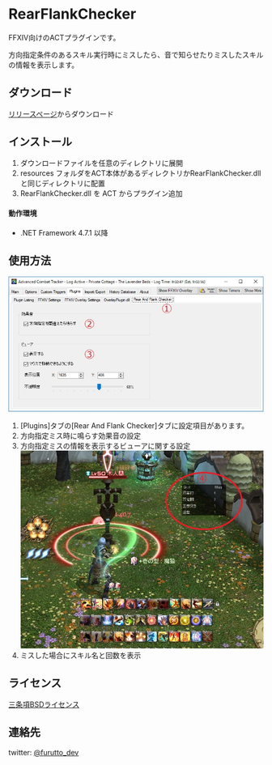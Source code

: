 ﻿# RearFlankChecker
FFXIV向けのACTプラグインです。

方向指定条件のあるスキル実行時にミスしたら、音で知らせたりミスしたスキルの情報を表示します。

## ダウンロード
[リリースページ](https://github.com/furutto/RearFlankChecker/releases/latest)からダウンロード
## インストール
1. ダウンロードファイルを任意のディレクトリに展開 
1. resources フォルダをACT本体があるディレクトリかRearFlankChecker.dllと同じディレクトリに配置
1. RearFlankChecker.dll を ACT からプラグイン追加
#### 動作環境
* .NET Framework 4.7.1 以降
## 使用方法
![Config](https://github.com/furutto/RearFlankChecker/blob/master/resources/image/readme_config.jpg)
1. [Plugins]タブの[Rear And Flank Checker]タブに設定項目があります。
1. 方向指定ミス時に鳴らす効果音の設定
1. 方向指定ミスの情報を表示するビューアに関する設定
![Viewer](https://github.com/furutto/RearFlankChecker/blob/master/resources/image/readme_viewer.jpg)
1. ミスした場合にスキル名と回数を表示
## ライセンス
[三条項BSDライセンス](LICENSE)  
## 連絡先
twitter:  [@furutto_dev](https://twitter.com/furutto_dev)  